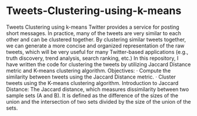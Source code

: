 # Tweets-Clustering-using-k-means

Tweets Clustering using k-means
Twitter provides a service for posting short messages. In practice, many of the tweets are
very similar to each other and can be clustered together. By clustering similar tweets
together, we can generate a more concise and organized representation of the raw tweets,
which will be very useful for many Twitter-based applications (e.g., truth discovery, trend
analysis, search ranking, etc.)
In this repository, I have written the code for clustering the tweets by utilizing Jaccard Distance metric
and K-means clustering algorithm.
Objectives:
· Compute the similarity between tweets using the Jaccard Distance metric.
· Cluster tweets using the K-means clustering algorithm.
Introduction to Jaccard Distance:
The Jaccard distance, which measures dissimilarity between two sample sets (A and B). It is
defined as the difference of the sizes of the union and the intersection of two sets divided
by the size of the union of the sets.

